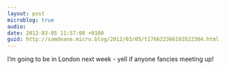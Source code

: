```yaml
---
layout: post
microblog: true
audio: 
date: 2012-03-05 11:57:08 +0100
guid: http://samdeane.micro.blog/2012/03/05/t176622366183522304.html
---
```

I’m going to be in London next week - yell if anyone fancies meeting up!
